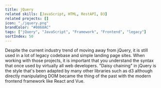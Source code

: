 ```yaml
---
title: jQuery
related skills: [JavaScript, HTML, RestAPI, D3]
related projects: []
icon: "./jquery.png"
brandColor: "#0868AC"
tags: ["jQuery", "JavaScript", "Framework", "Frontend", "legacy"]
sortIndex: 50
---
```


Despite the current industry trend of moving away from jQuery, it is still used in a lot of legacy codebase and simple landing page sites. When working with those projects, it is important that you understand the syntax that once used by virtually all web developers. "Daisy chaining" in jQuery is the style that's been adapted by many other libraries such as d3 although directly manipulating DOM became the thing of the past with the modern frontend framework like React and Vue.
